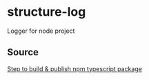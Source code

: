 # structure-log
Logger for node project

## Source
[Step to build & publish npm typescript package](https://itnext.io/step-by-step-building-and-publishing-an-npm-typescript-package-44fe7164964c)